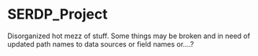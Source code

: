 # SERDP_Project
Disorganized hot mezz of stuff. Some things may be broken and in need of updated path names to data sources or field names or....?
